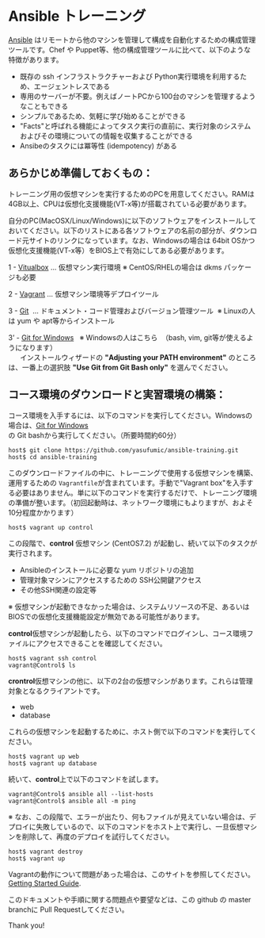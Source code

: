 # Ansible トレーニング
[Ansible](http://docs.ansible.com/ansible/) はリモートから他のマシンを管理して構成を自動化するための構成管理ツールです。Chef や Puppet等、他の構成管理ツールに比べて、以下のような特徴があります。

- 既存の ssh インフラストラクチャーおよび Python実行環境を利用するため、エージェントレスである
- 専用のサーバーが不要。例えばノートPCから100台のマシンを管理するようなこともできる
- シンプルであるため、気軽に学び始めることができる
- "Facts"と呼ばれる機能によってタスク実行の直前に、実行対象のシステムおよびその環境についての情報を収集することができる
- Ansibeのタスクには冪等性 (idempotency) がある

あらかじめ準備しておくもの：
------------------------------
トレーニング用の仮想マシンを実行するためのPCを用意してください。RAMは 4GB以上、CPUは仮想化支援機能(VT-x等)が搭載されている必要があります。

自分のPC(MacOSX/Linux/Windows)に以下のソフトウェアをインストールしておいてください。以下のリストにある各ソフトウェアの名前の部分が、ダウンロード元サイトのリンクになっています。なお、Windowsの場合は 64bit OSかつ 仮想化支援機能(VT-x等）をBIOS上で有効にしてある必要があります。

 1 - [Vitualbox](https://www.virtualbox.org/wiki/Downloads)  ... 仮想マシン実行環境 ※ CentOS/RHELの場合は dkms パッケージも必要

 2 - [Vagrant](https://www.vagrantup.com)  ... 仮想マシン環境等デプロイツール
 
 3 - [Git](https://git-scm.com/downloads)  ... ドキュメント・コード管理およびバージョン管理ツール  ※ Linuxの人は yum や apt等からインストール
 
 3’ - [Git for Windows](https://git-scm.com/download/win)    ※ Windowsの人はこちら  （bash, vim, git等が使えるようになります）  
       インストールウィザードの **"Adjusting your PATH environment"** のところは、一番上の選択肢 **"Use Git from Git Bash only"** を選んでください。

コース環境のダウンロードと実習環境の構築：
-----------------------
コース環境を入手するには、以下のコマンドを実行してください。Windowsの場合は、[Git for Windows](https://git-scm.com/download/win)の Git bashから実行してください。（所要時間約60分）

```shell
host$ git clone https://github.com/yasufumic/ansible-training.git
host$ cd ansible-training
```

このダウンロードファイルの中に、トレーニングで使用する仮想マシンを構築、運用するための `Vagrantfile`が含まれています。手動で"Vagrant box"を入手する必要はありません。単に以下のコマンドを実行するだけで、トレーニング環境の準備が整います。（初回起動時は、ネットワーク環境にもよりますが、およそ10分程度かかります）
```shell
host$ vagrant up control
```
この段階で、**control** 仮想マシン (CentOS7.2) が起動し、続いて以下のタスクが実行されます。
- Ansibleのインストールに必要な yum リポジトリの追加
- 管理対象マシンにアクセスするための SSH公開鍵アクセス
- その他SSH関連の設定等

 ※ 仮想マシンが起動できなかった場合は、システムリソースの不足、あるいはBIOSでの仮想化支援機能設定が無効である可能性があります。

**control**仮想マシンが起動したら、以下のコマンドでログインし、コース環境ファイルにアクセスできることを確認してください。
```
host$ vagrant ssh control
vagrant@Control$ ls
```

**crontrol**仮想マシンの他に、以下の2台の仮想マシンがあります。これらは管理対象となるクライアントです。

- web
- database

これらの仮想マシンを起動するために、ホスト側で以下のコマンドを実行してください。
```
host$ vagrant up web
host$ vagrant up database
```

続いて、**control**上で以下のコマンドを試します。
```
vagrant@Control$ ansible all --list-hosts
vagrant@Control$ ansible all -m ping
```

 ※ なお、この段階で、エラーが出たり、何もファイルが見えていない場合は、デプロイに失敗しているので、以下のコマンドをホスト上で実行し、一旦仮想マシンを削除して、再度のデプロイを試行してください。


```
host$ vagrant destroy
host$ vagrant up
```

Vagrantの動作について問題があった場合は、このサイトを参照してください。 [Getting Started Guide](http://docs.vagrantup.com/v2/getting-started/index.html).

このドキュメントや手順に関する問題点や要望などは、この github の master branchに Pull Requestしてください。

Thank you!
